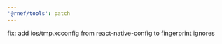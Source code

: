 ```yaml
---
'@rnef/tools': patch
---
```


fix: add ios/tmp.xcconfig from react-native-config to fingerprint ignores

